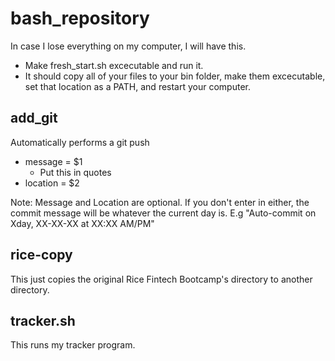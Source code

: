 # bash_repository
In case I lose everything on my computer, I will have this.
* Make fresh_start.sh excecutable and run it.
* It should copy all of your files to your bin folder, make them excecutable, set that location as a PATH, and restart your computer.

## add_git
Automatically performs a git push
* message = $1
  * Put this in quotes
* location = $2

Note: Message and Location are optional. If you don't enter in either, the commit message will be whatever the current day is.
E.g "Auto-commit on Xday, XX-XX-XX at XX:XX AM/PM"

## rice-copy
This just copies the original Rice Fintech Bootcamp's directory to another directory.

## tracker.sh
This runs my tracker program.
